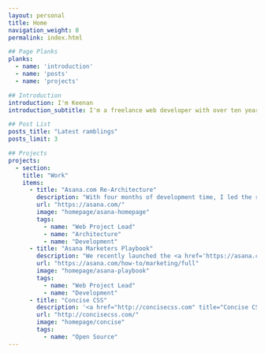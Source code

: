 ```yaml
---
layout: personal
title: Home
navigation_weight: 0
permalink: index.html

## Page Planks
planks:
  - name: 'introduction'
  - name: 'posts'
  - name: 'projects'

## Introduction
introduction: I'm Keenan
introduction_subtitle: I'm a freelance web developer with over ten years of experience. I strive to help businesses large and small succeed on the web. <small>Welcome to my little corner of the internet</small>

## Post List
posts_title: "Latest ramblings"
posts_limit: 3 

## Projects
projects:
  - section:
    title: "Work"
    items:
      - title: "Asana.com Re-Architecture"
        description: "With four months of development time, I led the re-architecture of the <a href='https://asana.com/' title='Marketers Playbook'>Asana Website</a>. As a growing company, we needed a website that would allow the effortless creation of pages, as well as a codebase that could be modified and scaled with ease."
        url: "https://asana.com/"
        image: "homepage/asana-homepage"
        tags:
          - name: "Web Project Lead"
          - name: "Architecture"
          - name: "Development"
      - title: "Asana Marketers Playbook"
        description: "We recently launched the <a href='https://asana.com/how-to/marketing/full' title='Marketers Playbook'>Marketer's Playbook</a> at Asana which puts into words the processes our marketing team uses to achieve their goals with the goal of helping other teams do the same."
        url: "https://asana.com/how-to/marketing/full"
        image: "homepage/asana-playbook"
        tags:
          - name: "Web Project Lead"
          - name: "Development"
      - title: "Concise CSS"
        description: '<a href="http://concisecss.com" title="Concise CSS">Concise CSS</a> is a lightweight front-end framework that I built with my friend and colleague <a href="http://jameskolce.com" title="James Kolce">James Kolce</a>. Our goal is to create a lightweight but extensible framework without the bloat.'
        url: "http://concisecss.com/"
        image: "homepage/concise"
        tags:
          - name: "Open Source"
---
```


